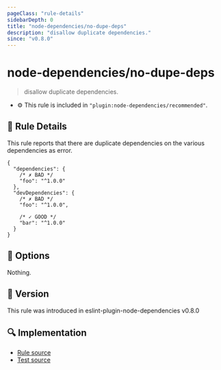 ```yaml
---
pageClass: "rule-details"
sidebarDepth: 0
title: "node-dependencies/no-dupe-deps"
description: "disallow duplicate dependencies."
since: "v0.8.0"
---
```


# node-dependencies/no-dupe-deps

> disallow duplicate dependencies.

- :gear: This rule is included in `"plugin:node-dependencies/recommended"`.

## :book: Rule Details

This rule reports that there are duplicate dependencies on the various dependencies as error.

<eslint-code-block file-name="package.json" :rules="{'node-dependencies/no-dupe-deps': 'error'}">

```json5
{
  "dependencies": {
    /* ✗ BAD */
    "foo": "^1.0.0"
  },
  "devDependencies": {
    /* ✗ BAD */
    "foo": "^1.0.0",
    
    /* ✓ GOOD */
    "bar": "^1.0.0"
  }
}
```

</eslint-code-block>

## :wrench: Options

Nothing.

## :rocket: Version

This rule was introduced in eslint-plugin-node-dependencies v0.8.0

## :mag: Implementation

- [Rule source](https://github.com/ota-meshi/eslint-plugin-node-dependencies/blob/main/lib/rules/no-dupe-deps.ts)
- [Test source](https://github.com/ota-meshi/eslint-plugin-node-dependencies/blob/main/tests/lib/rules/no-dupe-deps.ts)
